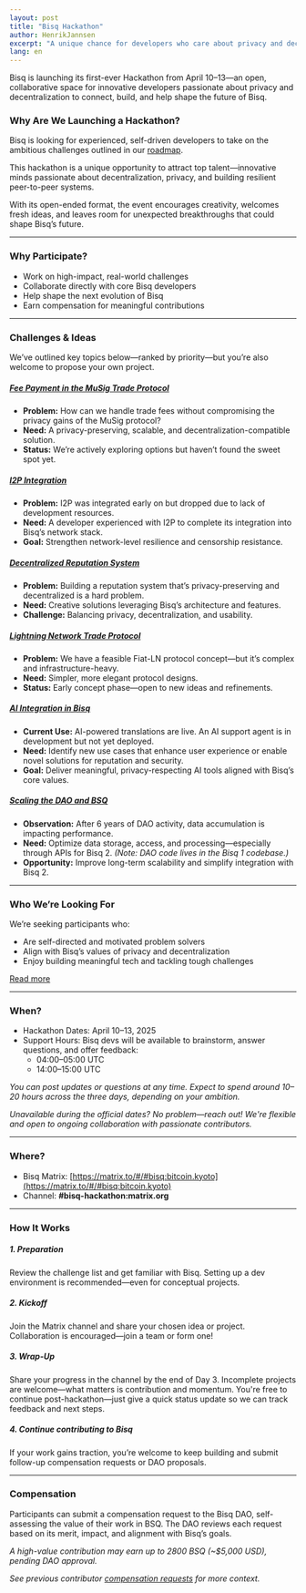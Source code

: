 ```yaml
---
layout: post
title: "Bisq Hackathon"
author: HenrikJannsen
excerpt: "A unique chance for developers who care about privacy and decentralization to build, connect, and shape the future of Bisq."
lang: en
---
```


Bisq is launching its first-ever Hackathon from April 10–13—an open, collaborative space for innovative developers passionate about privacy and decentralization to connect, build, and help shape the future of Bisq.

### Why Are We Launching a Hackathon?

Bisq is looking for experienced, self-driven developers to take on the ambitious challenges outlined in our [roadmap](/blog/bisq-2-now-in-beta/).

This hackathon is a unique opportunity to attract top talent—innovative minds passionate about decentralization, privacy, and building resilient peer-to-peer systems.

With its open-ended format, the event encourages creativity, welcomes fresh ideas, and leaves room for unexpected breakthroughs that could shape Bisq’s future.

---

### Why Participate?

- Work on high-impact, real-world challenges
- Collaborate directly with core Bisq developers
- Help shape the next evolution of Bisq
- Earn compensation for meaningful contributions

---

### Challenges & Ideas

We’ve outlined key topics below—ranked by priority—but you’re also welcome to propose your own project.

##### [Fee Payment in the MuSig Trade Protocol](https://github.com/bisq-network/bisq2/discussions/3345)
- **Problem:** How can we handle trade fees without compromising the privacy gains of the MuSig protocol?
- **Need:** A privacy-preserving, scalable, and decentralization-compatible solution.
- **Status:** We’re actively exploring options but haven’t found the sweet spot yet.

##### [I2P Integration](https://github.com/bisq-network/bisq2/discussions/3339)
- **Problem:** I2P was integrated early on but dropped due to lack of development resources.
- **Need:** A developer experienced with I2P to complete its integration into Bisq’s network stack.
- **Goal:** Strengthen network-level resilience and censorship resistance.

##### [Decentralized Reputation System](https://github.com/bisq-network/bisq2/discussions/3341)
- **Problem:** Building a reputation system that’s privacy-preserving and decentralized is a hard problem.
- **Need:** Creative solutions leveraging Bisq’s architecture and features.
- **Challenge:** Balancing privacy, decentralization, and usability.


##### [Lightning Network Trade Protocol](https://github.com/bisq-network/bisq2/discussions/3342)
- **Problem:** We have a feasible Fiat-LN protocol concept—but it’s complex and infrastructure-heavy.
- **Need:** Simpler, more elegant protocol designs.
- **Status:** Early concept phase—open to new ideas and refinements.


##### [AI Integration in Bisq](https://github.com/bisq-network/bisq2/discussions/3344)
- **Current Use:** AI-powered translations are live. An AI support agent is in development but not yet deployed.
- **Need:** Identify new use cases that enhance user experience or enable novel solutions for reputation and security.
- **Goal:** Deliver meaningful, privacy-respecting AI tools aligned with Bisq’s core values.


##### [Scaling the DAO and BSQ](https://github.com/bisq-network/bisq2/discussions/3343)
- **Observation:** After 6 years of DAO activity, data accumulation is impacting performance.
- **Need:** Optimize data storage, access, and processing—especially through APIs for Bisq 2. *(Note: DAO code lives in the Bisq 1 codebase.)*
- **Opportunity:** Improve long-term scalability and simplify integration with Bisq 2.

---

### Who We’re Looking For

We’re seeking participants who:

- Are self-directed and motivated problem solvers
- Align with Bisq’s values of privacy and decentralization
- Enjoy building meaningful tech and tackling tough challenges

[Read more](https://bisq.network/blog/bisq-needs-senior-java-developers/)

---

### When?

- Hackathon Dates: April 10–13, 2025
- Support Hours: Bisq devs will be available to brainstorm, answer questions, and offer feedback:
    - 04:00–05:00 UTC
    - 14:00–15:00 UTC

_You can post updates or questions at any time._
_Expect to spend around 10–20 hours across the three days, depending on your ambition._

_Unavailable during the official dates? No problem—reach out! We're flexible and open to ongoing collaboration with passionate contributors._

---

### Where?

- Bisq Matrix: [https://matrix.to/#/#bisq:bitcoin.kyoto](https://matrix.to/#/#bisq:bitcoin.kyoto)
- Channel: **#bisq-hackathon:matrix.org**

---

### How It Works

##### 1. Preparation
Review the challenge list and get familiar with Bisq.
Setting up a dev environment is recommended—even for conceptual projects.

##### 2. Kickoff
Join the Matrix channel and share your chosen idea or project.
Collaboration is encouraged—join a team or form one!

##### 3. Wrap-Up
Share your progress in the channel by the end of Day 3.
Incomplete projects are welcome—what matters is contribution and momentum.
You're free to continue post-hackathon—just give a quick status update so we can track feedback and next steps.

##### 4. Continue contributing to Bisq
If your work gains traction, you’re welcome to keep building and submit follow-up compensation requests or DAO proposals.

---

### Compensation

Participants can submit a compensation request to the Bisq DAO, self-assessing the value of their work in BSQ. The DAO reviews each request based on its merit, impact, and alignment with Bisq’s goals.

_A high-value contribution may earn up to 2800 BSQ (~$5,000 USD), pending DAO approval._

_See previous contributor [compensation requests](https://github.com/bisq-network/compensation/issues?q=is%3Aissue+is%3Aclosed) for more context._
